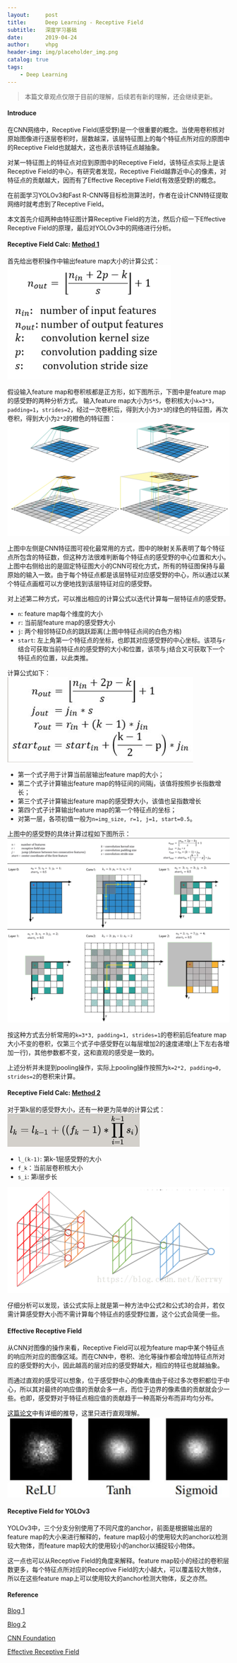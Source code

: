 ```yaml
---
layout:     post
title:      Deep Learning - Receptive Field
subtitle:   深度学习基础
date:       2019-04-24
author:     vhpg
header-img: img/placeholder_img.png
catalog: true
tags:
    - Deep Learning
---
```

> 本篇文章观点仅限于目前的理解，后续若有新的理解，还会继续更新。

#### Introduce
在CNN网络中，Receptive Field(感受野)是一个很重要的概念。当使用卷积核对原始图像进行逐层卷积时，层数越深，该层特征图上的每个特征点所对应的原图中的Receptive Field也就越大，这也表示该特征点越抽象。

对某一特征图上的特征点对应到原图中的Receptive Field，该特征点实际上是该Receptive Field的中心，有研究者发现，Receptive Field越靠近中心的像素，对特征点的贡献越大，因而有了Effective Receptive Field(有效感受野)的概念。

在前面学习YOLOv3和Fast R-CNN等目标检测算法时，作者在设计CNN特征提取网络时就考虑到了Receptive Field。

本文首先介绍两种由特征图计算Receptive Field的方法，然后介绍一下Effective Receptive Field的原理，最后对YOLOv3中的网络进行分析。

#### Receptive Field Calc: [Method 1](https://medium.com/mlreview/a-guide-to-receptive-field-arithmetic-for-convolutional-neural-networks-e0f514068807)
首先给出卷积操作中输出feature map大小的计算公式：
![2019-04-25_081113](/assets/2019-04-25_081113.png)

假设输入feature map和卷积核都是正方形，如下图所示，下图中是feature map的感受野的两种分析方式。
输入feature map大小为`5*5`，卷积核大小`k=3*3`，`padding=1`，`strides=2`，经过一次卷积后，得到大小为`3*3`的绿色的特征图，再次卷积，得到大小为`2*2`的橙色的特征图：
![1_mModSYik9cD9XJNemdTraw](/assets/1_mModSYik9cD9XJNemdTraw.png)

上图中左侧是CNN特征图可视化最常用的方式，图中的映射关系表明了每个特征点所包含的特征数，但这种方法很难判断每个特征点的感受野的中心位置和大小。
上图中右侧给出的是固定特征图大小的CNN可视化方式，所有的特征图保持与最原始的输入一致。由于每个特征点都是该层特征对应感受野的中心，所以通过以某个特征点画框可以方便地找到该层特征对应的感受野。

对上述第二种方式，可以推出相应的计算公式以迭代计算每一层特征点的感受野。
* `n`: feature map每个维度的大小
* `r`: 当前层feature map的感受野大小
* `j`: 两个相邻特征D点的跳跃距离(上图中特征点间的白色方格)
* `start`: 左上角第一个特征点的坐标，也即其对应感受野的中心坐标。该项与`r`结合可获取当前特征点的感受野的大小和位置，该项与`j`结合又可获取下一个特征点的位置，以此类推。

计算公式如下：
![1_mModSYik9cD9XJNemdTraw](/assets/1_mModSYik9cD9XJNemdTraw_4j8yszcfg.png)

* 第一个式子用于计算当前层输出feature map的大小；
* 第二个式子计算输出feature map的特征间的间隔j，该值将按照步长指数增长；
* 第三个式子计算输出feature map的感受野大小，该值也呈指数增长
* 第四个式子计算输出feature map的第一个特征点的坐标；
* 对第一层，各项初值一般为`n=img_size, r=1, j=1, start=0.5`。

上图中的感受野的具体计算过程如下图所示：
![1_5IjtUJiHN9oUfNXLWgkh4w](/assets/1_5IjtUJiHN9oUfNXLWgkh4w.png)

按这种方式去分析常用的`k=3*3, padding=1, strides=1`的卷积前后feature map大小不变的卷积，仅第三个式子中感受野在以每层增加2的速度递增(上下左右各增加一行)，其他参数都不变，这和直观的感受是一致的。

上述分析并未提到pooling操作，实际上pooling操作按照为`k=2*2, padding=0, strides=2`的卷积来计算。

#### Receptive Field Calc: [Method 2](https://shawnleezx.github.io/blog/2017/02/11/calculating-receptive-field-of-cnn/)
对于第k层的感受野大小，还有一种更为简单的计算公式：
![2019-04-25_091341](/assets/2019-04-25_091341.png)

* `l_(k-1)`: 第k-1层感受野的大小
* `f_k`：当前层卷积核大小
* `s_i`: 第i层步长


![](image/2020-08-06-09-28-48.png)

仔细分析可以发现，该公式实际上就是第一种方法中公式2和公式3的合并，若仅需计算感受野大小而不需计算每个特征点的感受野位置，这个公式会简便一些。

#### Effective Receptive Field
从CNN对图像的操作来看，Receptive Field可以视为feature map中某个特征点的响应所对应的图像区域。而在CNN中，卷积、池化等操作都会增加特征点所对应的感受野的大小，因此越高的层对应的感受野越大，相应的特征也就越抽象。

而通过直观的感受可以想象，位于感受野中心的像素值由于经过多次卷积都位于中心，所以其对最终的响应值的贡献会多一点，而位于边界的像素值的贡献就会少一些。也即，感受野对于特征点相应值的贡献趋于一种高斯分布而非均匀分布。

[这篇论文](https://arxiv.org/pdf/1701.04128.pdf)中有详细的推导，这里只进行直观理解。
![2019-04-25_101349](/assets/2019-04-25_101349.png)

#### Receptive Field for YOLOv3
YOLOv3中，三个分支分别使用了不同尺度的anchor，前面是根据输出层的feature map的大小来进行解释的，feature map较小的使用较大的anchor以检测较大物体，而feature map较大的使用较小的anchor以捕捉较小物体。

这一点也可以从Receptive Field的角度来解释。feature map较小的经过的卷积层数更多，每个特征点所对应的Receptive Field的大小越大，可以覆盖较大物体，所以在这些feature map上可以使用较大的anchor检测大物体，反之亦然。

#### Reference
[Blog 1](https://medium.com/mlreview/a-guide-to-receptive-field-arithmetic-for-convolutional-neural-networks-e0f514068807)

[Blog 2](https://shawnleezx.github.io/blog/2017/02/11/calculating-receptive-field-of-cnn/)

[CNN Foundation](https://arxiv.org/pdf/1603.07285.pdf)

[Effective Receptive Field](https://arxiv.org/pdf/1701.04128.pdf)
